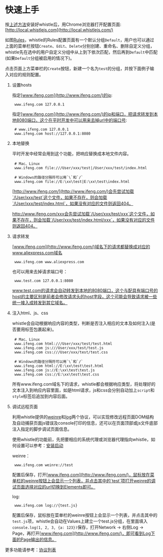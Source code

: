 # 快速上手
按[上述方法](install.html)安装好whistle后，用Chrome浏览器打开配置页面: [http://local.whistlejs.com](http://local.whistlejs.com/)

如图[Rules](webui/rules.html)，whistle的Rules配置页面有一个默认分组`Default`，用户也可以通过上面的菜单栏按钮`Create`、`Edit`、`Delete`分别创建、重命名、删除自定义分组，whistle先在选中的用户自定义分组中从上到下依次匹配，然后再到`Default`中匹配(如果`Default`分组被启用的情况下)。

点击页面上方菜单栏的`Create`按钮，新建一个名为`test`的分组，并按下面例子输入对应的规则配置。

1. 设置hosts

	指定[www.ifeng.com](http://www.ifeng.com/)的ip:
	
		www.ifeng.com 127.0.0.1
		
	指定[www.ifeng.com](http://www.ifeng.com/)的ip和端口，把请求转发到本地8080端口，这个在平时开发中可以用来去掉url中的端口号:
	
		# www.ifeng.com 127.0.0.1
		www.ifeng.com host://127.0.0.1:8080
		
2. 本地替换
	
	平时开发中经常会用到这个功能，把响应替换成本地文件内容。
	
		# Mac、Linux
		www.ifeng.com file:///User/xxx/test|/User/xxx/test/index.html
		
		# Windows的路径分隔符可以用`\`和`/`
		www.ifeng.com file://E:\xx\test|E:\xx\test\index.html
		
	[http://www.ifeng.com/](http://www.ifeng.com/)会先尝试加载`/User/xxx/test`这个文件，如果不存在，则会加载`/User/xxx/test/index.html`，如果没有对应的文件则返回404。
	
	http://www.ifeng.com/xxx会先尝试加载`/User/xxx/test/xxx`这个文件，如果不存在，则会加载`/User/xxx/test/index.html/xxx`，如果没有对应的文件则返回404。

3. 请求转发		
	
	[www.ifeng.com](http://www.ifeng.com/)域名下的请求都替换成对应的www.aliexpress.com域名

		www.ifeng.com www.aliexpress.com
		
	也可以用来去掉请求端口号：
	
		www.test.com 127.0.0.1:8080
		
	www.test.com的请求会自动转发到本地的8080端口，这个与配具有端口号的host的主要区别是前者会修改请求头的host字段，这个可能会导致请求被一些统一接入成转发到其它域名。
	
4. 注入html、js、css
	
	whistle会自动根据响应内容的类型，判断是否注入相应的文本及如何注入(是否要用标签包裹起来)。
	
		# Mac、Linux
		www.ifeng.com html:///User/xxx/test/test.html
		www.ifeng.com js:///User/xxx/test/test.js
		www.ifeng.com css:///User/xxx/test/test.css
				
		# Windows的路径分隔符可以用`\`和`/`
		www.ifeng.com html://E:\xx\test\test.html
		www.ifeng.com js://E:\xx\test\test.js
		www.ifeng.com css://E:\xx\test\test.css
		
	所有www.ifeng.com域名下的请求，whistle都会根据响应类型，将处理好的文本注入到响应内容里面，如是html请求，js和css会分别自动加上`script`和`style`标签后追加到内容后面。


5. 调试远程页面

	利用whistle提供的[weinre](rules/weinre.html)和[log](rules/log.html)两个协议，可以实现修改远程页面DOM结构及自动捕获页面js错误及console打印的信息，还可以在页面顶部或js文件底部注入指定的脚步调试页面信息。
	
	使用whistle的功能前，先把要相应的系统代理或浏览器代理指向whistle，如何设置可以参考：[安装启动](install.html)
	
	weinre：
	
		www.ifeng.com weinre://test
		
	配置后保存，打开[www.ifeng.com](http://www.ifeng.com/)，鼠标放在菜单栏的weinre按钮上会显示一个列表，并点击其中的`test`项打开weinre的调试页面选择对应的url切换到Elements即可。
	
	log:
	
		www.ifeng.com log://{test.js}
		
	配置后保存，鼠标放在菜单栏的weinre按钮上会显示一个列表，并点击其中的`test.js`项，whistle会自动在Values上建立一个test.js分组，在里面填入`console.log(1, 2, 3, {a: 123})`保存，打开Network -> 右侧Log -> Page，再打开[www.ifeng.com](http://www.ifeng.com/)，即可看到Log下面的Page输出的信息。
	
	
更多功能请参考：[协议列表](rules/index.html)